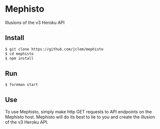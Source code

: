 # Mephisto

Illusions of the v3 Heroku API

## Install

```sh
$ git clone https://github.com/jclem/mephisto
$ cd mephisto
$ npm install
```

## Run

```sh
$ foreman start
```

## Use

To use Mephisto, simply make http GET requests to API endpoints on the Mephisto
host. Mephisto will do its best to lie to you and create the illusion of the v3
Heroku API.
